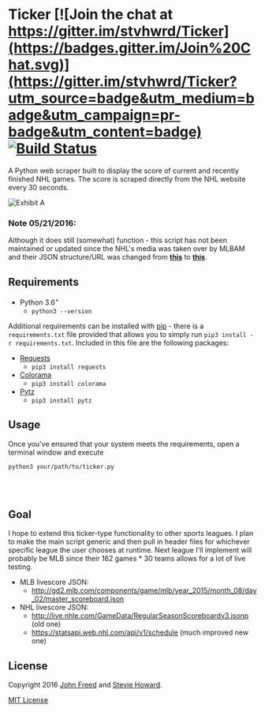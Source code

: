 # Ticker [![Join the chat at https://gitter.im/stvhwrd/Ticker](https://badges.gitter.im/Join%20Chat.svg)](https://gitter.im/stvhwrd/Ticker?utm_source=badge&utm_medium=badge&utm_campaign=pr-badge&utm_content=badge)  [![Build Status](https://travis-ci.org/stvhwrd/Ticker.svg?branch=master)](https://travis-ci.org/stvhwrd/Ticker)


A Python web scraper built to display the score of current and recently finished NHL games.  The score is scraped directly from the NHL website every 30 seconds.

![Exhibit A](https://github.com/stvhwrd/Ticker/blob/master/Screenshots/screenshot.png?raw=true)

### Note 05/21/2016:
Although it does still (somewhat) function - this script has not been maintained or updated since the NHL's media was taken over by MLBAM and their JSON structure/URL was changed from **[this](http://live.nhle.com/GameData/RegularSeasonScoreboardv3.jsonp)** to **[this](https://statsapi.web.nhl.com/api/v1/schedule)**.


## Requirements

* Python 3.6<sup>+</sup>
    * `python3 --version`

Additional requirements can be installed with [pip](https://pip.pypa.io/en/stable/) - there is a `requirements.txt` file provided that allows you to simply run `pip3 install -r requirements.txt`.  Included in this file are the following packages:

* [Requests](https://pypi.python.org/pypi/requests)
    * `pip3 install requests`
* [Colorama](https://pypi.python.org/pypi/colorama)
    * `pip3 install colorama`
* [Pytz](https://pypi.python.org/pypi/pytz)
    * `pip3 install pytz`

## Usage

Once you've ensured that your system meets the requirements, open a terminal window and execute

`python3 your/path/to/ticker.py`

<br>
<br>

## Goal
I hope to extend this ticker-type functionality to other sports leagues.  I plan to make the main script generic and then pull in header files for whichever specific league the user chooses at runtime.  Next league I'll implement will probably be MLB since their 162 games * 30 teams allows for a lot of live testing.

* MLB livescore JSON:
   * http://gd2.mlb.com/components/game/mlb/year_2015/month_08/day_02/master_scoreboard.json
* NHL livescore JSON:
   * http://live.nhle.com/GameData/RegularSeasonScoreboardv3.jsonp (old one)
   * https://statsapi.web.nhl.com/api/v1/schedule (much improved new one)


## License

Copyright 2016 [John Freed](https://github.com/jtf323) and [Stevie Howard](https://github.com/stvhwrd).

[MIT License](http://opensource.org/licenses/MIT)
